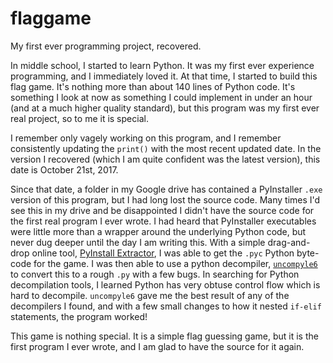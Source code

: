 # flaggame
My first ever programming project, recovered.

In middle school, I started to learn Python. It was my first ever experience programming, and I immediately loved it. At that time, I started to build this flag game. It's nothing more than about 140 lines of Python code. It's something I look at now as something I could implement in under an hour (and at a much higher quality standard), but this program was my first ever real project, so to me it is special.

I remember only vagely working on this program, and I remember consistently updating the `print()` with the most recent updated date. In the version I recovered (which I am quite confident was the latest version), this date is October 21st, 2017.

Since that date, a folder in my Google drive has contained a PyInstaller `.exe` version of this program, but I had long lost the source code. Many times I'd see this in my drive and be disappointed I didn't have the source code for the first real program I ever wrote. I had heard that PyInstaller executables were little more than a wrapper around the underlying Python code, but never dug deeper until the day I am writing this. With a simple drag-and-drop online tool, [PyInstall Extractor](https://pyinstxtractor-web.netlify.app/), I was able to get the `.pyc` Python byte-code for the game. I was then able to use a python decompiler, [`uncompyle6`](https://pypi.org/project/uncompyle6/) to convert this to a rough `.py` with a few bugs. In searching for Python decompilation tools, I learned Python has very obtuse control flow which is hard to decompile. `uncompyle6` gave me the best result of any of the decompilers I found, and with a few small changes to how it nested `if-elif` statements, the program worked!

This game is nothing special. It is a simple flag guessing game, but it is the first program I ever wrote, and I am glad to have the source for it again. 